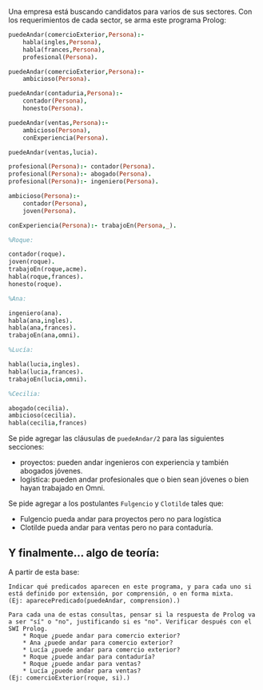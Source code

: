 Una empresa está buscando candidatos para varios de sus sectores.
Con los requerimientos de cada sector, se arma este programa Prolog:

```prolog
puedeAndar(comercioExterior,Persona):- 
	habla(ingles,Persona),
	habla(frances,Persona), 
	profesional(Persona).

puedeAndar(comercioExterior,Persona):- 
	ambicioso(Persona).

puedeAndar(contaduria,Persona):-
	contador(Persona),
	honesto(Persona).

puedeAndar(ventas,Persona):- 
	ambicioso(Persona),
	conExperiencia(Persona).

puedeAndar(ventas,lucia).

profesional(Persona):- contador(Persona).
profesional(Persona):- abogado(Persona).
profesional(Persona):- ingeniero(Persona).

ambicioso(Persona):- 
	contador(Persona),
	joven(Persona).

conExperiencia(Persona):- trabajoEn(Persona,_).

%Roque:

contador(roque).
joven(roque).
trabajoEn(roque,acme).
habla(roque,frances).
honesto(roque).

%Ana: 

ingeniero(ana).
habla(ana,ingles).
habla(ana,frances).
trabajoEn(ana,omni).

%Lucía:

habla(lucia,ingles).
habla(lucia,frances).
trabajoEn(lucia,omni).

%Cecilia: 

abogado(cecilia).
ambicioso(cecilia).
habla(cecilia,frances)
```

Se pide agregar las cláusulas de `puedeAndar/2` para las siguientes secciones:

* proyectos: pueden andar ingenieros con experiencia y también abogados jóvenes.
* logística: pueden andar profesionales que o bien sean jóvenes o bien hayan trabajado en Omni.

Se pide agregar a los postulantes `Fulgencio` y `Clotilde` tales que:

* Fulgencio pueda andar para proyectos pero no para logística
* Clotilde pueda andar para ventas pero no para contaduría.

## Y finalmente... algo de teoría:

A partir de esta base:

	Indicar qué predicados aparecen en este programa, y para cada uno si está definido por extensión, por comprensión, o en forma mixta.
	(Ej: aparecePredicado(puedeAndar, comprension).)

	Para cada una de estas consultas, pensar si la respuesta de Prolog va a ser "sí" o "no", justificando si es "no". Verificar después con el SWI Prolog.
		* Roque ¿puede andar para comercio exterior?
		* Ana ¿puede andar para comercio exterior?
		* Lucía ¿puede andar para comercio exterior?
		* Roque ¿puede andar para contaduría?
		* Roque ¿puede andar para ventas?
		* Lucía ¿puede andar para ventas?
	(Ej: comercioExterior(roque, si).)

